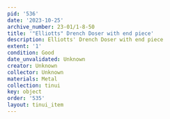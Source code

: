 ```yaml
---
pid: '536'
date: '2023-10-25'
archive_number: 23-01/1-8-50
title: '"Elliotts" Drench Doser with end piece'
description: Elliotts' Drench Doser with end piece
extent: '1'
condition: Good
date_unvalidated: Unknown
creator: Unknown
collector: Unknown
materials: Metal
collection: tinui
key: object
order: '535'
layout: tinui_item
---
```

